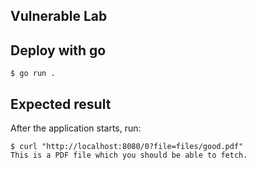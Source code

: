 ## Vulnerable Lab

## Deploy with go

```
$ go run .
```

## Expected result

After the application starts, run:

```
$ curl "http://localhost:8080/0?file=files/good.pdf"
This is a PDF file which you should be able to fetch.
```
